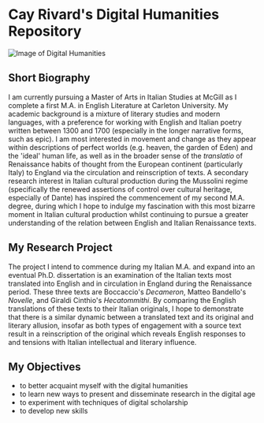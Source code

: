 # Cay Rivard's Digital Humanities Repository

![Image of Digital Humanities](https://americanlibrariesmagazine.org/wp-content/uploads/2015/12/0116-digital-humanities.jpg)

## Short Biography

I am currently pursuing a Master of Arts in Italian Studies at McGill as I complete a first M.A. in English Literature at Carleton University. My academic background is a mixture of literary studies and modern languages, with a preference for working with English and Italian poetry written between 1300 and 1700 (especially in the longer narrative forms, such as epic). I am most interested in movement and change as they appear within descriptions of perfect worlds (e.g. heaven, the garden of Eden) and the 'ideal' human life, as well as in the broader sense of the *translatio* of Renaissance habits of thought from the European continent (particularly Italy) to England via the circulation and reinscription of texts. A secondary research interest in Italian cultural production during the Mussolini regime (specifically the renewed assertions of control over cultural heritage, especially of Dante) has inspired the commencement of my second M.A. degree, during which I hope to indulge my fascination with this most bizarre moment in Italian cultural production whilst continuing to pursue a greater understanding of the relation between English and Italian Renaissance texts.

## My Research Project

The project I intend to commence during my Italian M.A. and expand into an eventual Ph.D. dissertation is an examination of the Italian texts most translated into English and in circulation in England during the Renaissance period. These three texts are Boccaccio's *Decameron*, Matteo Bandello's *Novelle*, and Giraldi Cinthio's *Hecatommithi*. By comparing the English translations of these texts to their Italian originals, I hope to demonstrate that there is a similar dynamic between a translated text and its original and literary allusion, insofar as both types of engagement with a source text result in a reinscription of the original which reveals English responses to and tensions with Italian intellectual and literary influence.

## My Objectives

* to better acquaint myself with the digital humanities
* to learn new ways to present and disseminate research in the digital age
* to experiment with techniques of digital scholarship
* to develop new skills
